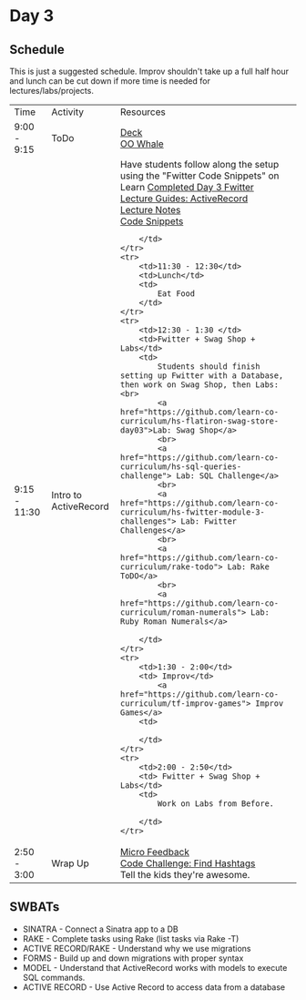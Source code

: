 # Day 3

## Schedule

This is just a suggested schedule. Improv shouldn't take up a full half hour and lunch can be cut down if more time is needed for lectures/labs/projects.

<table>
    <tr>
        <td>Time</td>
        <td>Activity</td>
        <td>Resources</td>
    </tr>
    <tr>
        <td>9:00 - 9:15</td>
        <td>ToDo</td>
        <td>
            <a href="https://docs.google.com/presentation/d/1UjrHc_Ki_dvtPqWsWxncBCmWmXYqwv6zg1Zvdlnzfnc/edit?usp=sharing"> Deck </a>
            <br>
            <a href="https://github.com/learn-co-curriculum/oo-whale-of-a-time">OO Whale</a>
        </td>
    </tr>
    <tr>
        <td>9:15 - 11:30</td>
        <td>Intro to ActiveRecord</td>
        <td>
            Have students follow along the setup using the "Fwitter Code Snippets" on Learn
            <a href="https://github.com/learn-co-curriculum/hs-advanced-software-engineering-fwitter-project/tree/day03-databases"> Completed Day 3 Fwitter</a>
            <br>
            <a href="lectures/activerecord/LECTURE.md">Lecture Guides: ActiveRecord</a>
            <br>
            <a href="lectures/activerecord">Lecture Notes</a>
            <br>
            <a href="lectures/activerecord/code_snippets.md">Code Snippets</a>
            
        </td>
    </tr>
    <tr>
        <td>11:30 - 12:30</td>
        <td>Lunch</td>
        <td>
            Eat Food
        </td>
    </tr>
    <tr>
        <td>12:30 - 1:30 </td>
        <td>Fwitter + Swag Shop + Labs</td>
        <td>
            Students should finish setting up Fwitter with a Database, then work on Swag Shop, then Labs:<br>
            <a href="https://github.com/learn-co-curriculum/hs-flatiron-swag-store-day03">Lab: Swag Shop</a>
            <br>
            <a href="https://github.com/learn-co-curriculum/hs-sql-queries-challenge"> Lab: SQL Challenge</a>
            <br>
            <a href="https://github.com/learn-co-curriculum/hs-fwitter-module-3-challenges"> Lab: Fwitter Challenges</a>
            <br>
            <a href="https://github.com/learn-co-curriculum/rake-todo"> Lab: Rake ToDO</a>
            <br>
            <a href="https://github.com/learn-co-curriculum/roman-numerals"> Lab: Ruby Roman Numerals</a>

        </td>
    </tr>
    <tr>
        <td>1:30 - 2:00</td>
        <td> Improv</td>
            <a href="https://github.com/learn-co-curriculum/tf-improv-games"> Improv Games</a>
        <td>
        
        </td>
    </tr>
    <tr>
        <td>2:00 - 2:50</td>
        <td> Fwitter + Swag Shop + Labs</td>
        <td>
            Work on Labs from Before.

        </td>
    </tr>
   <tr>
        <td>2:50 - 3:00</td>
        <td>Wrap Up</td>
        <td>
            <a href="https://github.com/learn-co-curriculum/hs-post-class-survey"> Micro Feedback </a>
            <br>
            <a href="https://github.com/learn-co-curriculum/find-hashtags">Code Challenge: Find Hashtags</a>
            <br>
            Tell the kids they're awesome. 
        </td>
    </tr>
</table>

## SWBATs

+ SINATRA - Connect a Sinatra app to a DB
+ RAKE - Complete tasks using Rake (list tasks via Rake -T)
+ ACTIVE RECORD/RAKE - Understand why we use migrations
+ FORMS -  Build up and down migrations with proper syntax
+ MODEL - Understand that ActiveRecord works with models to execute SQL commands.
+ ACTIVE RECORD - Use Active Record to access data from a database
